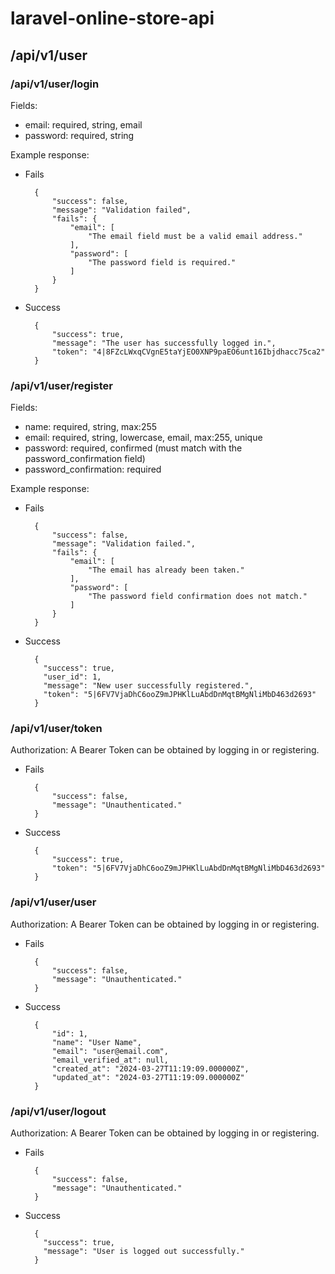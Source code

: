 # laravel-online-store-api

## /api/v1/user

### /api/v1/user/login

Fields:

- email: required, string, email
- password: required, string

Example response:

- Fails

        {
            "success": false,
            "message": "Validation failed",
            "fails": {
                "email": [
                    "The email field must be a valid email address."
                ],
                "password": [
                    "The password field is required."
                ]
            }
        }

- Success

        {
            "success": true,
            "message": "The user has successfully logged in.",
            "token": "4|8FZcLWxqCVgnE5taYjEO0XNP9paEO6unt16Ibjdhacc75ca2"
        }

### /api/v1/user/register

Fields:

- name: required, string, max:255
- email: required, string, lowercase, email, max:255, unique
- password: required, confirmed (must match with the password_confirmation field)
- password_confirmation: required

Example response:

- Fails

        {
            "success": false,
            "message": "Validation failed.",
            "fails": {
                "email": [
                    "The email has already been taken."
                ],
                "password": [
                    "The password field confirmation does not match."
                ]
            }
        }

- Success

        {
          "success": true,
          "user_id": 1,
          "message": "New user successfully registered.",
          "token": "5|6FV7VjaDhC6ooZ9mJPHKlLuAbdDnMqtBMgNliMbD463d2693"
        }

### /api/v1/user/token

Authorization: A Bearer Token can be obtained by logging in or registering.

- Fails

        {
            "success": false,
            "message": "Unauthenticated."
        }

- Success

        {
            "success": true,
            "token": "5|6FV7VjaDhC6ooZ9mJPHKlLuAbdDnMqtBMgNliMbD463d2693"
        }

### /api/v1/user/user

Authorization: A Bearer Token can be obtained by logging in or registering.

- Fails

        {
            "success": false,
            "message": "Unauthenticated."
        }

- Success

        {
            "id": 1,
            "name": "User Name",
            "email": "user@email.com",
            "email_verified_at": null,
            "created_at": "2024-03-27T11:19:09.000000Z",
            "updated_at": "2024-03-27T11:19:09.000000Z"
        }

### /api/v1/user/logout

Authorization: A Bearer Token can be obtained by logging in or registering.

- Fails


        {
            "success": false,
            "message": "Unauthenticated."
        }

- Success

        {
          "success": true,
          "message": "User is logged out successfully."
        }